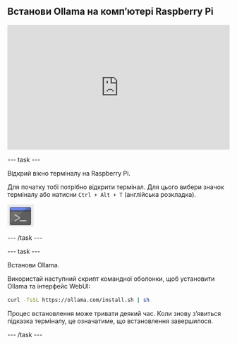 ## Встанови Ollama на компʼютері Raspberry Pi

<html>
  <div style="position: relative; overflow: hidden; padding-top: 56.25%;">
    <iframe style="position: absolute; top: 0; left: 0; right: 0; width: 100%; height: 100%; border: none;" src="https://www.youtube.com/embed/OwuPZYmbYsg?rel=0&cc_load_policy=1" allowfullscreen allow="accelerometer; autoplay; clipboard-write; encrypted-media; gyroscope; picture-in-picture; web-share">
    </iframe>
  </div>
</html>

\--- task ---

Відкрий вікно терміналу на Raspberry Pi.

Для початку тобі потрібно відкрити термінал. Для цього вибери значок терміналу або натисни `Ctrl + Alt + T` (англійська розкладка).

![Значок вікна терміналу з сірим фоном, синім рядком заголовка вгорі та білим символом командного рядка в центрі.](images/terminal.png)

\--- /task ---

\--- task ---

Встанови Ollama.

Використай наступний скрипт командної оболонки, щоб установити Ollama та інтерфейс WebUI:

```sh
curl -fsSL https://ollama.com/install.sh | sh
```

Процес встановлення може тривати деякий час. Коли знову зʼявиться підказка терміналу, це означатиме, що встановлення завершилося.

\--- /task ---
